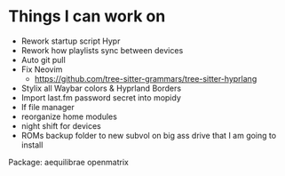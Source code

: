 # Things I can work on

- Rework startup script Hypr
- Rework how playlists sync between devices
- Auto git pull
- Fix Neovim
  - https://github.com/tree-sitter-grammars/tree-sitter-hyprlang
- Stylix all Waybar colors & Hyprland Borders
- Import last.fm password secret into mopidy
- lf file manager
- reorganize home modules
- night shift for devices
- ROMs backup folder to new subvol on big ass drive that I am going to install

Package: aequilibrae openmatrix